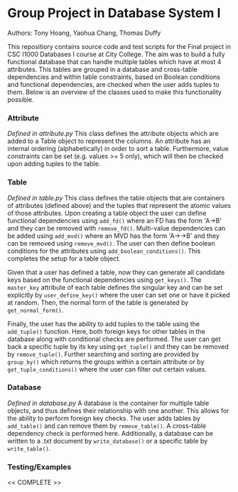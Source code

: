 # Group Project in Database System I
Authors: Tony Hoang, Yaohua Chang, Thomas Duffy

This repositiory contains source code and test scripts for the Final project in
CSC I1000 Databases I course at City College. The aim was to build a fully functional
database that can handle multiple tables which have at most 4 attributes. This
tables are grouped in a database and cross-table dependencies and within table
constraints, based on Boolean conditions and functional dependencies, are checked
when the user adds tuples to them. Below is an overview of the classes used to make
this functionality possible.

### Attribute
_Defined in attribute.py_
This class defines the attribute objects which are added to a Table object to represent
the columns. An attribute has an internal ordering (alphabetically) in order to sort
a table. Furthermore, value constraints can be set (e.g. values >= 5 only), which
will then be checked upon adding tuples to the table.

### Table
_Defined in table.py_
This class defines the table objects that are containers of attributes (defined above)
and the tuples that represent the atomic values of those attributes. Upon creating a
table object the user can define functional dependencies using `add_fd()` where an
FD has the form 'A->B' and they can be removed with `remove_fd()`. Multi-value
dependencies can be added using `add_mvd()` where an MVD has the form 'A->->B' and
they can be removed using `remove_mvd()`. The user can then define boolean conditions
for the attributes using `add_boolean_conditions()`. This completes the setup for a table
object.

Given that a user has defined a table, now they can generate all candidate keys based
on the functional dependencies using `get_keys()`. The `master_key` attribute of each
table defines the singular key and can be set explicitly by `user_define_key()` where
the user can set one or have it picked at random. Then, the normal form of the table
is generated by `get_normal_form()`.

Finally, the user has the ability to add tuples to the table using the `add_tuple()`
function. Here, both foreign keys for other tables in the database along with conditional
checks are performed. The user can get back a specific tuple by its key using
`get_tuple()` and they can be removed by `remove_tuple()`. Further searching and sorting
are provided by `group_by()` which returns the groups within a certain attribute or
by `get_tuple_conditions()` where the user can filter out certain values.

### Database
_Defined in database.py_
A database is the container for multiple table objects, and thus defines their relationship
with one another. This allows for the ability to perform foreign key checks. The
user adds tables by `add_table()` and can remove them by `remove_table()`. A cross-table
dependency check is performed here. Additionally, a database can be written to a .txt
document by `write_database()` or a specific table by `write_table()`.

### Testing/Examples
<< COMPLETE >>
